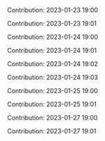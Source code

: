 Contribution: 2023-01-23 19:00

Contribution: 2023-01-23 19:01

Contribution: 2023-01-24 19:00

Contribution: 2023-01-24 19:01

Contribution: 2023-01-24 19:02

Contribution: 2023-01-24 19:03

Contribution: 2023-01-25 19:00

Contribution: 2023-01-25 19:01

Contribution: 2023-01-27 19:00

Contribution: 2023-01-27 19:01

